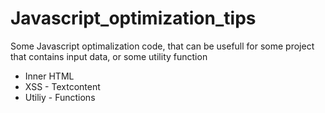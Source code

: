 # Javascript_optimization_tips

Some Javascript optimalization code, that can be usefull for some project that contains input data, or some utility function
* Inner HTML
* XSS - Textcontent
* Utiliy - Functions
